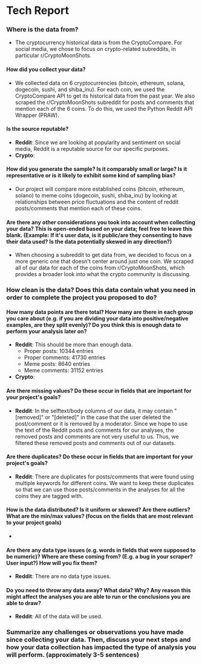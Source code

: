 # Tech Report

### **Where is the data from?**
- The cryptocurrency historical data is from the CryptoCompare. For social media, we chose to focus on crypto-related subreddits, in particular r/CryptoMoonShots.

#### **How did you collect your data?**
- We collected data on 6 cryptocurrencies (bitcoin, ethereum, solana, dogecoin, sushi, and shiba_inu). For each coin, we used the CryptoCompare API to get its historical data from the past year. We also scraped the r/CryptoMoonShots subreddit for posts and comments that mention each of the 6 coins. To do this, we used the Python Reddit API Wrapper (PRAW).

#### **Is the source reputable?**
- **Reddit**: Since we are looking at popularity and sentiment on social media, Reddit is a reputable source for our specific purposes.
- **Crypto**: 

#### **How did you generate the sample? Is it comparably small or large? Is it representative or is it likely to exhibit some kind of sampling bias?**
- Our project will compare more established coins (bitcoin, ethereum, solano) to meme coins (dogecoin, sushi, shiba_inu) by looking at relationships between price fluctuations and the content of reddit posts/comments that mention each of these coins.

#### **Are there any other considerations you took into account when collecting your data? This is open-ended based on your data; feel free to leave this blank. (Example: If it's user data, is it public/are they consenting to have their data used? Is the data potentially skewed in any direction?)**
- When choosing a subreddit to get data from, we decided to focus on a more generic one that doesn't center around just one coin. We scraped all of our data for each of the coins from r/CryptoMoonShots, which provides a broader look into what the crypto community is discussing. 

### **How clean is the data? Does this data contain what you need in order to complete the project you proposed to do?**
 
#### **How many data points are there total? How many are there in each group you care about (e.g. if you are dividing your data into positive/negative examples, are they split evenly)? Do you think this is enough data to perform your analysis later on?**

- **Reddit**: This should be more than enough data.
    - Proper posts: 10344 entries 
    - Proper comments: 41730 entries
    - Meme posts: 8640 entries
    - Meme comments: 31152 entries
- **Crypto**:


#### Are there missing values? Do these occur in fields that are important for your project's goals?
- **Reddit**: In the selftext/body columns of our data, it may contain "[removed]" or "[deleted]" in the case that the user deleted the post/comment or it is removed by a moderator. Since we hope to use the text of the Reddit posts and comments for our analyses, the removed posts and comments are not very useful to us. Thus, we filtered these removed posts and comments out of our datasets. 


#### Are there duplicates? Do these occur in fields that are important for your project's goals?
- **Reddit**: There are duplicates for posts/comments that were found using multiple keywords for different coins. We want to keep these duplicates so that we can use those posts/comments in the analyses for all the coins they are tagged with.


#### How is the data distributed? Is it uniform or skewed? Are there outliers? What are the min/max values? (focus on the fields that are most relevant to your project goals)
- 

#### Are there any data type issues (e.g. words in fields that were supposed to be numeric)? Where are these coming from? (E.g. a bug in your scraper? User input?) How will you fix them?
- **Reddit**: There are no data type issues.

#### Do you need to throw any data away? What data? Why? Any reason this might affect the analyses you are able to run or the conclusions you are able to draw?
- **Reddit**: All of the data will be used. 

### Summarize any challenges or observations you have made since collecting your data. Then, discuss your next steps and how your data collection has impacted the type of analysis you will perform. (approximately 3-5 sentences)
